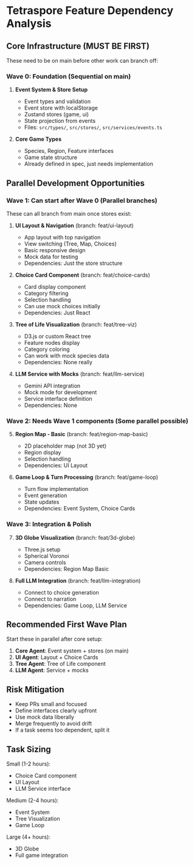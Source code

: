 # Tetraspore Feature Dependency Analysis

## Core Infrastructure (MUST BE FIRST)
These need to be on main before other work can branch off:

### Wave 0: Foundation (Sequential on main)
1. **Event System & Store Setup**
   - Event types and validation
   - Event store with localStorage
   - Zustand stores (game, ui)
   - State projection from events
   - Files: `src/types/`, `src/stores/`, `src/services/events.ts`

2. **Core Game Types**
   - Species, Region, Feature interfaces
   - Game state structure
   - Already defined in spec, just needs implementation

## Parallel Development Opportunities

### Wave 1: Can start after Wave 0 (Parallel branches)
These can all branch from main once stores exist:

1. **UI Layout & Navigation** (branch: feat/ui-layout)
   - App layout with top navigation
   - View switching (Tree, Map, Choices)
   - Basic responsive design
   - Mock data for testing
   - Dependencies: Just the store structure

2. **Choice Card Component** (branch: feat/choice-cards)
   - Card display component
   - Category filtering
   - Selection handling
   - Can use mock choices initially
   - Dependencies: Just React

3. **Tree of Life Visualization** (branch: feat/tree-viz)
   - D3.js or custom React tree
   - Feature nodes display
   - Category coloring
   - Can work with mock species data
   - Dependencies: None really

4. **LLM Service with Mocks** (branch: feat/llm-service)
   - Gemini API integration
   - Mock mode for development
   - Service interface definition
   - Dependencies: None

### Wave 2: Needs Wave 1 components (Some parallel possible)

5. **Region Map - Basic** (branch: feat/region-map-basic)
   - 2D placeholder map (not 3D yet)
   - Region display
   - Selection handling
   - Dependencies: UI Layout

6. **Game Loop & Turn Processing** (branch: feat/game-loop)
   - Turn flow implementation
   - Event generation
   - State updates
   - Dependencies: Event System, Choice Cards

### Wave 3: Integration & Polish

7. **3D Globe Visualization** (branch: feat/3d-globe)
   - Three.js setup
   - Spherical Voronoi
   - Camera controls
   - Dependencies: Region Map Basic

8. **Full LLM Integration** (branch: feat/llm-integration)
   - Connect to choice generation
   - Connect to narration
   - Dependencies: Game Loop, LLM Service

## Recommended First Wave Plan

Start these in parallel after core setup:
1. **Core Agent**: Event system + stores (on main)
2. **UI Agent**: Layout + Choice Cards 
3. **Tree Agent**: Tree of Life component
4. **LLM Agent**: Service + mocks

## Risk Mitigation

- Keep PRs small and focused
- Define interfaces clearly upfront
- Use mock data liberally
- Merge frequently to avoid drift
- If a task seems too dependent, split it

## Task Sizing

Small (1-2 hours):
- Choice Card component
- UI Layout
- LLM Service interface

Medium (2-4 hours):
- Event System
- Tree Visualization
- Game Loop

Large (4+ hours):
- 3D Globe
- Full game integration